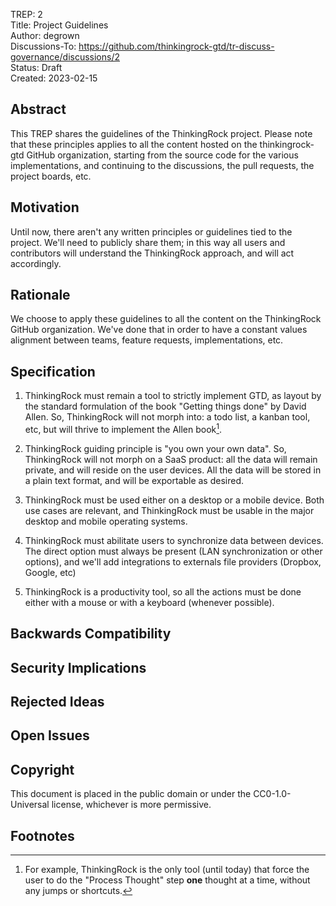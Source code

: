 TREP: 2<br/>
Title: Project Guidelines<br/>
Author: degrown<br/>
Discussions-To: https://github.com/thinkingrock-gtd/tr-discuss-governance/discussions/2<br/>
Status: Draft<br/>
Created: 2023-02-15<br/>


## Abstract

This TREP shares the guidelines of the ThinkingRock project.
Please note that these principles applies to all the content hosted on the thinkingrock-gtd GitHub organization, starting from the source code for the various implementations, and continuing to the discussions, the pull requests, the project boards, etc.  


## Motivation

Until now, there aren't any written principles or guidelines tied to the project.
We'll need to publicly share them; in this way all users and contributors will understand the ThinkingRock approach, and will act accordingly. 


## Rationale

We choose to apply these guidelines to all the content on the ThinkingRock GitHub organization.
We've done that in order to have a constant values alignment between teams, feature requests, implementations, etc.


## Specification

1. ThinkingRock must remain a tool to strictly implement GTD, as layout by the standard formulation of the book "Getting things done" by David Allen. 
So, ThinkingRock will not morph into: a todo list, a kanban tool, etc, but will thrive to implement the Allen book[^1]. 

2. ThinkingRock guiding principle is "you own your own data". 
So, ThinkingRock will not morph on a SaaS product: all the data will remain private, and will reside on the user devices. 
All the data will be stored in a plain text format, and will be exportable as desired.

3. ThinkingRock must be used either on a desktop or a mobile device. 
Both use cases are relevant, and ThinkingRock must be usable in the major desktop and mobile operating systems.

4. ThinkingRock must abilitate users to synchronize data between devices.
The direct option must always be present (LAN synchronization or other options), and we'll add integrations to externals file providers (Dropbox, Google, etc)

5. ThinkingRock is a productivity tool, so all the actions must be done either with a mouse or with a keyboard (whenever possible).



## Backwards Compatibility


## Security Implications


## Rejected Ideas


## Open Issues


## Copyright

This document is placed in the public domain or under the CC0-1.0-Universal license,
whichever is more permissive.


## Footnotes

[^1]: For example, ThinkingRock is the only tool (until today) that force the user to do the "Process Thought" step __one__ thought at a time, without any jumps or shortcuts.

